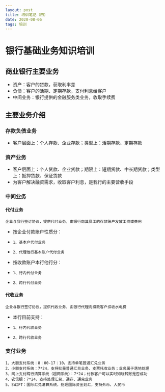 ```yaml
---
layout: post
title: 培训笔记（四）
date: 2020-08-06
tags: 培训
---
```


# 银行基础业务知识培训

## 商业银行主要业务

* 资产：客户的贷款，获取利率差
* 负债：客户的活期、定期存款，支付利息给客户
* 中间业务：银行提供的金融服务类业务，收取手续费

## 主要业务介绍

### 存款负债业务

* 客户层面上：个人存款、企业存款；类型上：活期存款、定期存款

### 资产业务

* 客户层面上：个人贷款、企业贷款；期限上：短期贷款、中长期贷款；类型上：抵押贷款、保证贷款
* 为客户解决融资需求，收取客户利息，是我行的主要营收手段

### 中间业务

#### 代付业务

```
企业与我行签订协议，提供代付业务，由银行向其员工的存款账户发放工资或费用
```

* 按企业付款账户性质分：

* ```
  1、基本户代付业务
  ```

* ```
  2、代理他行基本账户代付业务
  ```

* 按收款账户本行他行分：

* ```
  1、行内代付业务
  ```

* ```
  2、跨行代付业务
  ```

#### 代收业务

```
企业与银行签订协议，提供代收业务，由银行代理向扣款客户扣收水电费
```

* 本行目前支持：

* ```
  1、行内代收业务
  ```

* ```
  2、跨行代收业务
  ```

### 支付业务

```
1、大额支付系统：8：00-17：10，支持单笔普通汇兑业务
2、小额支付系统：7*24，支持批量普通汇兑业务、支票托收业务；业务属于落地处理
3、网上支付跨行清算系统（超网系统）：7*24；付款客户可以实时知晓转账是否成功
4、农信银：7*24，支持处理汇兑、通存、通兑业务
5、SWIFT：国际汇兑清算系统，处理国际资金划汇，支持外币、人民币
```

